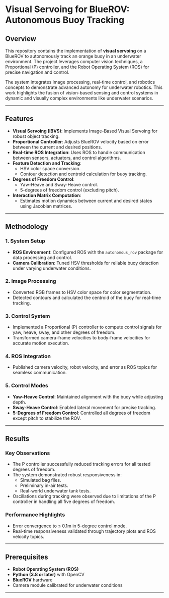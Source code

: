 # Visual Servoing for BlueROV: Autonomous Buoy Tracking

## Overview

This repository contains the implementation of **visual servoing** on a BlueROV to autonomously track an orange buoy in an underwater environment. The project leverages computer vision techniques, a Proportional (P) controller, and the Robot Operating System (ROS) for precise navigation and control. 

The system integrates image processing, real-time control, and robotics concepts to demonstrate advanced autonomy for underwater robotics. This work highlights the fusion of vision-based sensing and control systems in dynamic and visually complex environments like underwater scenarios.

---

## Features

- **Visual Servoing (IBVS)**: Implements Image-Based Visual Servoing for robust object tracking.
- **Proportional Controller**: Adjusts BlueROV velocity based on error between the current and desired positions.
- **Real-time ROS Integration**: Uses ROS to handle communication between sensors, actuators, and control algorithms.
- **Feature Detection and Tracking**:
  - HSV color space conversion.
  - Contour detection and centroid calculation for buoy tracking.
- **Degrees of Freedom Control**:
  - Yaw-Heave and Sway-Heave control.
  - 5-degrees of freedom control (excluding pitch).
- **Interaction Matrix Computation**:
  - Estimates motion dynamics between current and desired states using Jacobian matrices.

---

## Methodology

### 1. System Setup
- **ROS Environment**: Configured ROS with the `autonomous_rov` package for data processing and control.
- **Camera Calibration**: Tuned HSV thresholds for reliable buoy detection under varying underwater conditions.

### 2. Image Processing
- Converted RGB frames to HSV color space for color segmentation.
- Detected contours and calculated the centroid of the buoy for real-time tracking.

### 3. Control System
- Implemented a Proportional (P) controller to compute control signals for yaw, heave, sway, and other degrees of freedom.
- Transformed camera-frame velocities to body-frame velocities for accurate motion execution.

### 4. ROS Integration
- Published camera velocity, robot velocity, and error as ROS topics for seamless communication.

### 5. Control Modes
- **Yaw-Heave Control**: Maintained alignment with the buoy while adjusting depth.
- **Sway-Heave Control**: Enabled lateral movement for precise tracking.
- **5-Degrees of Freedom Control**: Controlled all degrees of freedom except pitch to stabilize the ROV.

---

## Results

### Key Observations
- The P controller successfully reduced tracking errors for all tested degrees of freedom.
- The system demonstrated robust responsiveness in:
  - Simulated bag files.
  - Preliminary in-air tests.
  - Real-world underwater tank tests.
- Oscillations during tracking were observed due to limitations of the P controller in handling all five degrees of freedom.

### Performance Highlights
- Error convergence to ≤ 0.1m in 5-degree control mode.
- Real-time responsiveness validated through trajectory plots and ROS velocity topics.

---

## Prerequisites

- **Robot Operating System (ROS)**
- **Python (3.8 or later)** with OpenCV
- **BlueROV** hardware
- Camera module calibrated for underwater conditions

---

